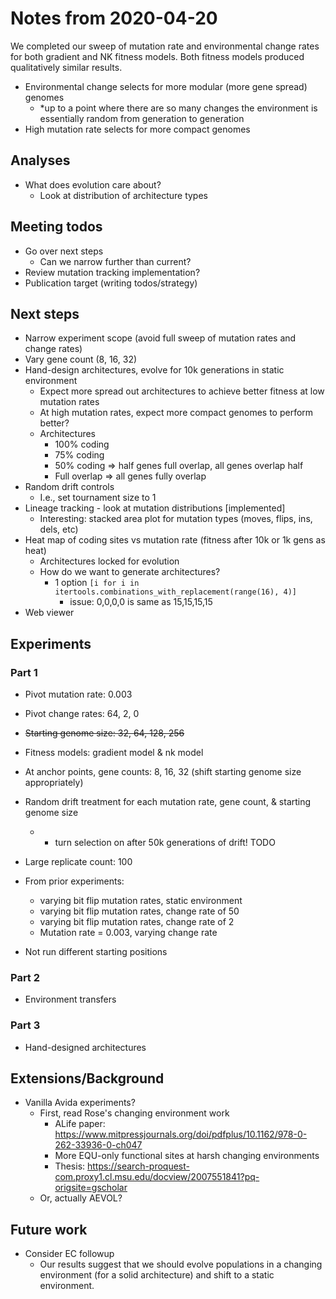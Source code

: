 # Notes from 2020-04-20

We completed our sweep of mutation rate and environmental change rates for both gradient and NK fitness
models. Both fitness models produced qualitatively similar results.

- Environmental change selects for more modular (more gene spread) genomes
  - *up to a point where there are so many changes the environment is essentially random from generation
    to generation
- High mutation rate selects for more compact genomes

## Analyses

- What does evolution care about?
  - Look at distribution of architecture types

## Meeting todos

- Go over next steps
  - Can we narrow further than current?
- Review mutation tracking implementation?
- Publication target (writing todos/strategy)

## Next steps

- Narrow experiment scope (avoid full sweep of mutation rates and change rates)
- Vary gene count (8, 16, 32)
- Hand-design architectures, evolve for 10k generations in static environment
  - Expect more spread out architectures to achieve better fitness at low mutation rates
  - At high mutation rates, expect more compact genomes to perform better?
  - Architectures
    - 100% coding
    - 75% coding
    - 50% coding => half genes full overlap, all genes overlap half
    - Full overlap => all genes fully overlap
- Random drift controls
  - I.e., set tournament size to 1
- Lineage tracking - look at mutation distributions [implemented]
  - Interesting: stacked area plot for mutation types (moves, flips, ins, dels, etc)
- Heat map of coding sites vs mutation rate (fitness after 10k or 1k gens as heat)
  - Architectures locked for evolution
  - How do we want to generate architectures?
    - 1 option `[i for i in itertools.combinations_with_replacement(range(16), 4)]`
      - issue: 0,0,0,0 is same as 15,15,15,15
- Web viewer

## Experiments

### Part 1

- Pivot mutation rate: 0.003
- Pivot change rates: 64, 2, 0
- ~~Starting genome size: 32, 64, 128, 256~~
- Fitness models: gradient model & nk model
- At anchor points, gene counts: 8, 16, 32 (shift starting genome size appropriately)
- Random drift treatment for each mutation rate, gene count, & starting genome size
  - + turn selection on after 50k generations of drift! TODO
- Large replicate count: 100

- From prior experiments:
  - varying bit flip mutation rates, static environment
  - varying bit flip mutation rates, change rate of 50
  - varying bit flip mutation rates, change rate of 2
  - Mutation rate = 0.003, varying change rate

- Not run different starting positions

### Part 2

- Environment transfers

### Part 3

- Hand-designed architectures

## Extensions/Background

- Vanilla Avida experiments?
  - First, read Rose's changing environment work
    - ALife paper: <https://www.mitpressjournals.org/doi/pdfplus/10.1162/978-0-262-33936-0-ch047>
    - More EQU-only functional sites at harsh changing environments
    - Thesis: <https://search-proquest-com.proxy1.cl.msu.edu/docview/2007551841?pq-origsite=gscholar>
  - Or, actually AEVOL?

## Future work

- Consider EC followup
  - Our results suggest that we should evolve populations in a changing environment (for a solid architecture)
    and shift to a static environment.
